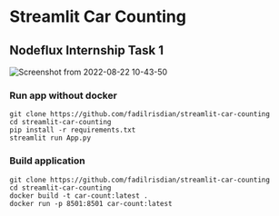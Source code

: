 # Streamlit Car Counting
## Nodeflux Internship Task 1

![Screenshot from 2022-08-22 10-43-50](https://user-images.githubusercontent.com/105907083/185834315-90fb53e6-67b4-41aa-bf60-bd5e8206700d.png)

### Run app without docker

```
git clone https://github.com/fadilrisdian/streamlit-car-counting
cd streamlit-car-counting
pip install -r requirements.txt
streamlit run App.py
```

### Build application
```
git clone https://github.com/fadilrisdian/streamlit-car-counting
cd streamlit-car-counting
docker build -t car-count:latest .
docker run -p 8501:8501 car-count:latest
```
